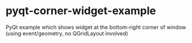 # pyqt-corner-widget-example
PyQt example which shows widget at the bottom-right corner of window (using event/geometry,  no QGridLayout involved)
